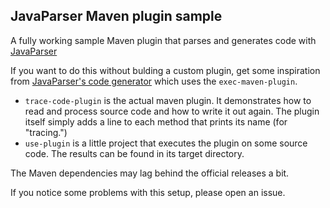 JavaParser Maven plugin sample
---

A fully working sample Maven plugin that parses and generates code with [JavaParser](http://www.javaparser.org)

If you want to do this without bulding a custom plugin,
get some inspiration from [JavaParser's code generator](https://github.com/javaparser/javaparser/blob/master/javaparser-core-generators/pom.xml)
which uses the `exec-maven-plugin`. 

* `trace-code-plugin` is the actual maven plugin.
It demonstrates how to read and process source code and how to write it out again.
The plugin itself simply adds a line to each method that prints its name (for "tracing.")
* `use-plugin` is a little project that executes the plugin on some source code.
The results can be found in its target directory.

The Maven dependencies may lag behind the official releases a bit.

If you notice some problems with this setup, please open an issue.
 